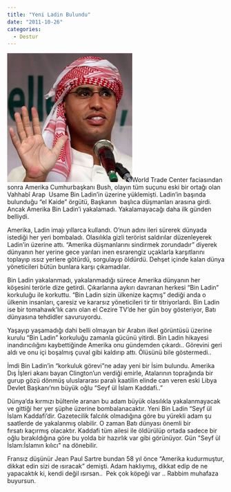 ```yaml
---
title: "Yeni Ladin Bulundu"
date: "2011-10-26"
categories: 
  - Destur
---
```


[![681874_detay.jpg](../uploads/2011/10/681874_detay.jpg)](../uploads/2011/10/681874_detay.jpg "681874_detay.jpg")World Trade Center faciasından sonra Amerika Cumhurbaşkanı Bush, olayın tüm suçunu eski bir ortağı olan Vahhabî Arap  Usame Bin Ladin’in üzerine yüklemişti. Ladin’in başında bulunduğu “el Kaide” örgütü, Başkanın  başlıca düşmanları arasına girdi. Ancak Amerika Bin Ladin’i yakalamadı. Yakalamayacağı daha ilk günden belliydi.

Amerika, Ladin imajı yıllarca kullandı. O’nun adını ileri sürerek dünyada istediği her yeri bombaladı. Olasılıkla gizli terörist saldırılar düzenleyerek Ladin’in üzerine attı. “Amerika düşmanlarını sindirmek zorundadır” diyerek dünyanın her yerine gece yarıları inen esrarengiz uçaklarla karşıtlarını toplayıp ıssız yerlere götürdü, sorgulayıp öldürdü. Dehşet içinde kalan dünya yöneticileri bütün bunlara karşı çıkamadılar.

Bin Ladin yakalanmadı, yakalanmadığı sürece Amerika dünyanın her köşesini terörle dize getirdi. Çıkarlarına aykırı davranan herkesi “Bin Ladin” korkuluğu ile korkuttu. “Bin Ladin sizin ülkenize kaçmış” dediği anda o ülkenin insanları, çaresiz ve kararsız yöneticileri tir tir titriyorlardı. Bin Ladin ise bir tomahawk’lık canı olan el Cezire TV’de her gün boy gösteriyor, Batı dünyasına tehdidler savuruyordu.

Yaşayıp yaşamadığı dahi belli olmayan bir Arabın ilkel görüntüsü üzerine kurulu “Bin Ladin” korkuluğu zamanla gücünü yitirdi. Bin Ladin hikayesi inandırıcılığını kaybettiğinde Amerika onu gündemden çıkardı.. Görevini geri aldı ve onu içi boşalmış çuval gibi kaldırıp attı. Ölüsünü bile göstermedi..

İmdi Bin Ladin’in “korkuluk görevi”ne aday yeni bir İsim bulundu. Amerika Dış İşleri akanı bayan Clington’un verdiği emirle, Atalarının toprağında bir gurup gözü dönmüş uluslararası paralı kaatilin elinde can veren eski Libya Devlet Başkanı’nın büyük oğlu “Seyf ül İslam Kaddafi..”

Dünya’da kırmızı bültenle aranan bu adam büyük olasılıkla yakalanmayacak ve gittiği her yer şüphe üzerine bombalanacaktır. Yeni Bin Ladin “Seyf ül İslam Kaddafi’dir. Gazetecilik falcılık olmadığına göre bu yürekli adam şu saatlerde de yakalanmış olabilir. O zaman Batı dünyası önemli bir fırsatı kaçırmış olacaktır. Kaddafi tüm ailesi ile öldürülüp ortada sadece bir oğlu bırakıldığına göre bu yolda bir hazırlık var gibi görünüyor. Gün "Seyf ül İslam:İslamın kılıcı" na dönebilir.

Fransız düşünür Jean Paul Sartre bundan 58 yıl önce “Amerika kudurmuştur, dikkat edin sizi de ısıracak” demişti. Adam haklıymış, dikkat edip de ne yapacaktık ki, kendi değil ısırsan..  Pek çok köpeği var .. Rabbim muhafaza buyursun.

